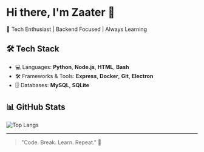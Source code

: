 # Hi there, I'm Zaater 👋

🚀 Tech Enthusiast | Backend Focused | Always Learning

## 🛠️ Tech Stack
- 💻 Languages: **Python**, **Node.js**, **HTML**, **Bash**
- 🛠️ Frameworks & Tools: **Express**, **Docker**, **Git**, **Electron**
- 🗄️ Databases: **MySQL**, **SQLite**

## 📊 GitHub Stats
![Top Langs](https://github-readme-stats.vercel.app/api/top-langs/?username=MJ-NMR&layout=compact&theme=radical)


---

> "Code. Break. Learn. Repeat." 🔁
